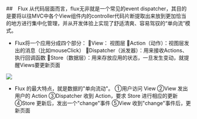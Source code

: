 ##　Flux
从代码层面而言，flux无非就是一个常见的event dispatcher，其目的是要将以往MVC中各个View组件内的controller代码片断提取出来放到更加恰当的地方进行集中化管理，并从开发体验上实现了舒适清爽、容易驾驭的“单向流”模式。

- Flux将一个应用分成四个部分：
View： 视图层
Action（动作）：视图层发出的消息（比如mouseClick）
Dispatcher（派发器）：用来接收Actions、执行回调函数
Store（数据层）：用来存放应用的状态，一旦发生变动，就提醒Views要更新页面
<image src="./7-1-flux.png">

- Flux 的最大特点，就是数据的"单向流动"。
①用户访问 View
②View 发出用户的 Action
③Dispatcher 收到 Action，要求 Store 进行相应的更新
④Store 更新后，发出一个"change"事件
⑤View 收到"change"事件后，更新页面